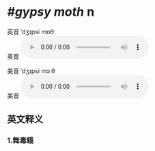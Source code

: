 # ***\#gypsy moth*** n
英音 ˈdʒɪpsi mɒθ  
英音
<audio src="./media/gypsy moth1_AAC.aac" controls="controls"></audio>

美音 ˈdʒɪpsi mɔːθ  
美音
<audio src="./media/gypsy moth2_AAC.aac" controls="controls"></audio>



  

英文释义
---
### 1.**舞毒蛾**  


